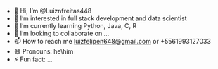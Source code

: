 - 👋 Hi, I’m @Luiznfreitas448
- 👀 I’m interested in full stack development and data scientist
- 🌱 I’m currently learning Python, Java, C, R
- 💞️ I’m looking to collaborate on ...
- 📫 How to reach me luizfelipen648@gmail.com or +5561993127033
- 😄 Pronouns: he\him
- ⚡ Fun fact: ...

<!---
Luiznfreitas448/Luiznfreitas448 is a ✨ special ✨ repository because its `README.md` (this file) appears on your GitHub profile.
You can click the Preview link to take a look at your changes.
--->
